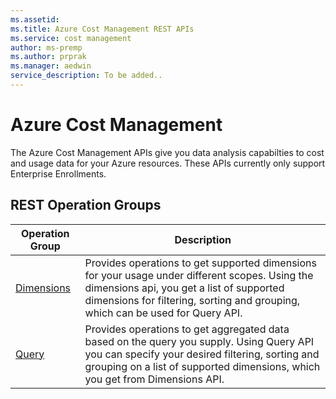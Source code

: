 ```yaml
---
ms.assetid:
ms.title: Azure Cost Management REST APIs
ms.service: cost management
author: ms-premp
ms.author: prprak
ms.manager: aedwin
service_description: To be added..
---
```



# Azure Cost Management

The Azure Cost Management APIs give you data analysis capabilties to cost and usage data for your Azure resources. These APIs currently only support Enterprise Enrollments.


## REST Operation Groups

| Operation Group | Description |
|-----------------|-------------|
| [Dimensions](xref:management.azure.com.costmanagement.dimensions) | Provides operations to get supported dimensions for your usage under different scopes. Using the dimensions api, you get a list of supported dimensions for filtering, sorting and grouping, which can be used for Query API.
  [Query](xref:management.azure.com.costmanagement.query) | Provides operations to get aggregated data based on the query you supply. Using Query API you can specify your desired filtering, sorting and grouping on a list of supported dimensions, which you get from Dimensions API.

